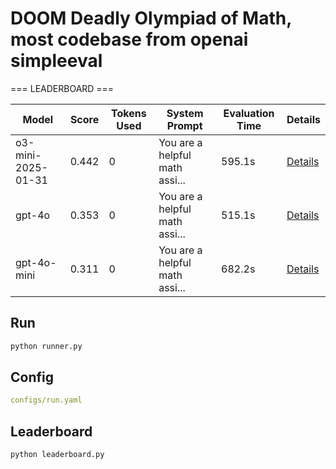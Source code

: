 # DOOM Deadly Olympiad of Math, most codebase from openai simpleeval


=== LEADERBOARD ===

| Model | Score | Tokens Used | System Prompt | Evaluation Time | Details 
|-------|--------|-------------|---------------|----------------|----------
| o3-mini-2025-01-31 | 0.442 | 0 | You are a helpful math assi... | 595.1s | [Details](details/o3-mini-2025-01-31/details_20250408_121611.md) 
| gpt-4o | 0.353 | 0 | You are a helpful math assi... | 515.1s | [Details](details/gpt-4o/details_20250408_115501.md) 
| gpt-4o-mini | 0.311 | 0 | You are a helpful math assi... | 682.2s | [Details](details/gpt-4o-mini/details_20250408_115501.md) 

## Run

```bash
python runner.py
```

## Config

```yaml
configs/run.yaml
```

## Leaderboard

```bash
python leaderboard.py
```
